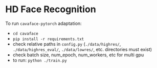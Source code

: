 # HD Face Recognition

To run `cavaface-pytorch` adaptation:

- `cd cavaface`
- `pip install -r requirements.txt`
- check relative paths in `config.py` (`./data/highres/`, `./data/highres_eval/`, `./data/lowres/`, etc. directories must exist)
- check batch size, num_epoch, num_workers, etc for multi gpu
- to run: `python ./train.py`